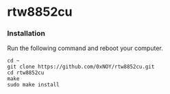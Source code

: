 # rtw8852cu

### Installation

Run the following command and reboot your computer.

```shell
cd ~
git clone https://github.com/0xNOY/rtw8852cu.git
cd rtw8852cu
make
sudo make install
```

